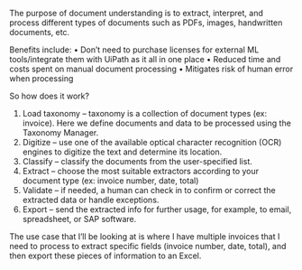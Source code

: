 The purpose of document understanding is to extract, interpret, and process different types of documents such as PDFs, images, handwritten documents, etc.

Benefits include: 
•	Don’t need to purchase licenses for external ML tools/integrate them with UiPath as it all in one place
•	Reduced time and costs spent on manual document processing
•	Mitigates risk of human error when processing

So how does it work? 
1.	Load taxonomy – taxonomy is a collection of document types (ex: invoice). Here we define documents and data to be processed using the Taxonomy Manager.
2.	Digitize – use one of the available optical character recognition (OCR) engines to digitize the text and determine its location.
3.	Classify – classify the documents from the user-specified list.
4.	Extract – choose the most suitable extractors according to your document type (ex: invoice number, date, total)
5.	Validate – if needed, a human can check in to confirm or correct the extracted data or handle exceptions.
6.	Export – send the extracted info for further usage, for example, to email, spreadsheet, or SAP software.

The use case that I’ll be looking at is where I have multiple invoices that I need to process to extract specific fields (invoice number, date, total), and 
then export these pieces of information to an Excel.
